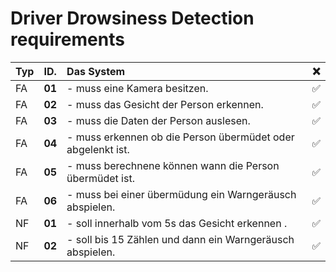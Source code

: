 # Driver Drowsiness Detection requirements
| Typ| ID.     | Das System  |❌|                                                                                                  
|:---|:--------|:-------------|--|
| FA | **01**  | - muss eine Kamera besitzen. |✅|
| FA | **02**  | - muss das Gesicht der Person erkennen. |✅|
| FA | **03**  | - muss die Daten der Person auslesen. |✅|
| FA | **04**  | - muss erkennen ob die Person übermüdet oder abgelenkt ist.|✅|
| FA | **05**  | - muss berechnene können wann die Person übermüdet ist.|✅|
| FA | **06**  | - muss bei einer übermüdung ein Warngeräusch abspielen.|✅|
| NF | **01**  | - soll innerhalb vom 5s das Gesicht erkennen .|✅|
| NF | **02**  | - soll bis 15 Zählen und dann ein Warngeräusch abspielen.|✅|                                   

